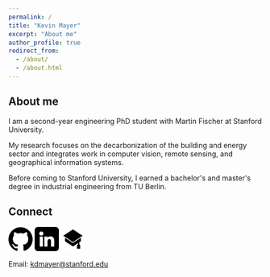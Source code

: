 ```yaml
---
permalink: /
title: "Kevin Mayer"
excerpt: "About me"
author_profile: true
redirect_from: 
  - /about/
  - /about.html
---
```

  
## About me

I am a second-year engineering PhD student with Martin Fischer at Stanford University.

My research focuses on the decarbonization of the building and energy sector and integrates work in computer vision, remote sensing, and geographical information systems.

Before coming to Stanford University, I earned a bachelor's and master's degree in industrial engineering from TU Berlin.

## Connect

[<img src="https://github.com/kdmayer/kdmayer.github.io/blob/master/images/github.png?raw=true" width="48">](https://github.com/kdmayer) [<img src="https://github.com/kdmayer/kdmayer.github.io/blob/master/images/linkedin.png?raw=true" width="48">](https://www.linkedin.com/in/kevin-mayer-32619ab5/) [<img src="https://github.com/kdmayer/kdmayer.github.io/blob/master/images/graduation-cap.png?raw=true" width="48">](https://scholar.google.com/citations?user=rdxZ30UAAAAJ&hl=de)

Email: kdmayer@stanford.edu